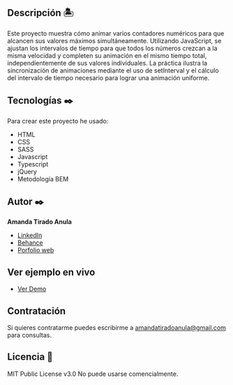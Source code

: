 ## Descripción 🏝

Este proyecto muestra cómo animar varios contadores numéricos para que alcancen sus valores máximos simultáneamente. Utilizando JavaScript, se ajustan los intervalos de tiempo para que todos los números crezcan a la misma velocidad y completen su animación en el mismo tiempo total, independientemente de sus valores individuales. La práctica ilustra la sincronización de animaciones mediante el uso de setInterval y el cálculo del intervalo de tiempo necesario para lograr una animación uniforme.

## Tecnologías ✒️
Para crear este proyecto he usado:
* HTML
* CSS
* SASS
* Javascript
* Typescript
* jQuery
* Metodología BEM

## Autor ✒️
**Amanda Tirado Anula**

* [LinkedIn](www.linkedin.com/in/amandatiradoanula)
* [Behance](https://www.behance.net/amandatiradoanula)
* [Porfolio web](http://www.amandatirado.com)

## Ver ejemplo en vivo 
- [Ver Demo](https://amanda-tirado.github.io/timer-animation/)

## Contratación
Si quieres contratarme puedes escribirme a amandatiradoanula@gmail.com para consultas.

## Licencia 📄
MIT Public License v3.0
No puede usarse comencialmente.
